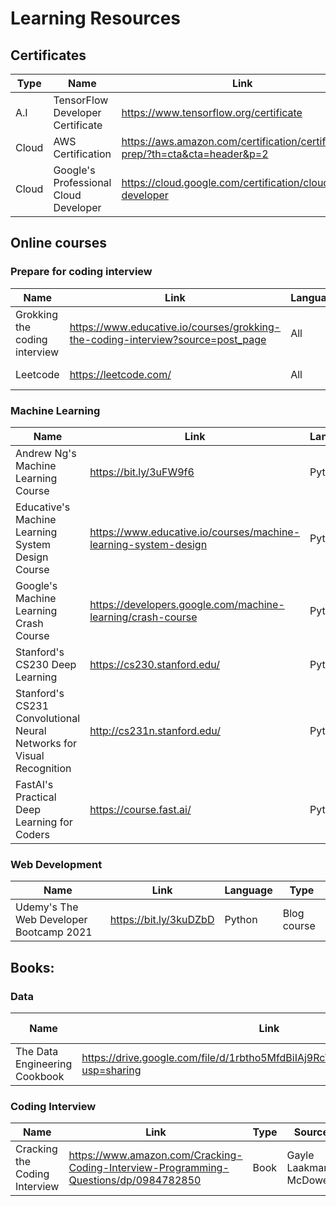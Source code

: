 # Learning Resources
## Certificates
| Type | Name | Link | Language 
| -------- | -------- | -------- | -------- |
| A.I | TensorFlow Developer Certificate| https://www.tensorflow.org/certificate | Python | 
| Cloud | AWS Certification| https://aws.amazon.com/certification/certification-prep/?th=cta&cta=header&p=2 | Flexible | 
| Cloud | Google's Professional Cloud Developer| https://cloud.google.com/certification/cloud-developer | Flexible | 


## Online courses
### Prepare for coding interview

| Name | Link | Language | Type
| -------- | -------- | -------- | -------- |
| Grokking the coding interview     | https://www.educative.io/courses/grokking-the-coding-interview?source=post_page | All | Online course     |
| Leetcode   | https://leetcode.com/ | All | Online platform  |

### Machine Learning

| Name | Link | Language | Type
| -------- | -------- | -------- | -------- |
| Andrew Ng's Machine Learning  Course | https://bit.ly/3uFW9f6   | Python | Online course |
| Educative's Machine Learning System Design Course | https://www.educative.io/courses/machine-learning-system-design | Python | Online course  |
| Google's Machine Learning Crash Course | https://developers.google.com/machine-learning/crash-course | Python | Blog  |
| Stanford's CS230 Deep Learning | https://cs230.stanford.edu/ | Python | Online course  |
| Stanford's CS231 Convolutional Neural Networks for Visual Recognition | http://cs231n.stanford.edu/ | Python | Online course  |
| FastAI's Practical Deep Learning for Coders | https://course.fast.ai/ | Python | Blog course  |


### Web Development
| Name | Link | Language | Type
| -------- | -------- | -------- | -------- |
| Udemy's The Web Developer Bootcamp 2021 | https://bit.ly/3kuDZbD | Python | Blog course  |


## Books:
### Data 
| Name | Link | Type | Source/ Author
| -------- | -------- | -------- | -------- |
| The Data Engineering Cookbook | https://drive.google.com/file/d/1rbtho5MfdBiIAj9RcVi0mGwmUyyCMnhk/view?usp=sharing | Python | Mengyao Wang  |

### Coding Interview
| Name | Link | Type | Source
| -------- | -------- | -------- | -------- |
| Cracking the Coding Interview     | https://www.amazon.com/Cracking-Coding-Interview-Programming-Questions/dp/0984782850   | Book | Gayle Laakmann McDowell      |







